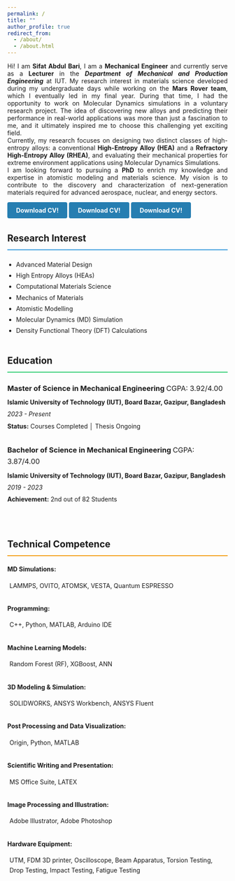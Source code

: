 ```yaml
---
permalink: /
title: ""
author_profile: true
redirect_from: 
  - /about/
  - /about.html
---
```

<p style="text-align: justify;"> Hi! I am <strong>Sifat Abdul Bari</strong>,
I am a <strong>Mechanical Engineer</strong> and currently serve as a <strong>Lecturer</strong> in the <strong><em>Department of Mechanical and Production Engineering</em></strong> at IUT. My research interest in materials science developed during my undergraduate days while working on the <strong>Mars Rover team</strong>, which I eventually led in my final year. During that time, I had the opportunity to work on Molecular Dynamics simulations in a voluntary research project. The idea of discovering new alloys and predicting their performance in real-world applications was more than just a fascination to me, and it ultimately inspired me to choose this challenging yet exciting field. <br>Currently, my research focuses on designing two distinct classes of high-entropy alloys: a conventional <strong>High-Entropy Alloy (HEA)</strong> and a <strong>Refractory High-Entropy Alloy (RHEA)</strong>, and evaluating their mechanical properties for extreme environment applications using Molecular Dynamics Simulations.<br>I am looking forward to pursuing a <strong>PhD</strong> to enrich my knowledge and expertise in atomistic modeling and materials science. My vision is to contribute to the discovery and characterization of next-generation materials required for advanced aerospace, nuclear, and energy sectors. </p>

<!-- Option A: Relative path (most common) -->
<a href="files/Sifat_Final.pdf" style="display: inline-block; padding: 10px 20px; background-color: #267eb1ff; color: white; text-decoration: none; border-radius: 4px; font-weight: bold;">
  Download CV!
</a>

<!-- Option B: With site.baseurl -->
<a href="{{ site.baseurl }}/files/Sifat_Final.pdf" style="display: inline-block; padding: 10px 20px; background-color: #267eb1ff; color: white; text-decoration: none; border-radius: 4px; font-weight: bold;">
  Download CV!
</a>

<!-- Option C: Absolute path from root -->
<a href="/files/Sifat_Final.pdf" style="display: inline-block; padding: 10px 20px; background-color: #267eb1ff; color: white; text-decoration: none; border-radius: 4px; font-weight: bold;">
  Download CV!
</a>

<!-- [Download CV!](./files/Sifat_Final.pdf) -->

<div class="about-container" style="display: flex; gap: 40px; flex-wrap: wrap; align-items: flex-start;">
  <!-- Left Column - About Me & Education -->
  <div class="left-column" style="flex: 1; min-width: 300px;">
    <!-- About Me Section -->
     <div class="about-section" style="margin-bottom: 40px;">
      <h2 style="border-bottom: 2px solid #3498db; padding-bottom: 8px; margin-bottom: 20px;">
        Research Interest
      </h2>
        <ul style="margin: 0; padding-left: 20px; line-height: 1.8;">
          <li>Advanced Material Design</li>
          <li>High Entropy Alloys (HEAs)</li>
          <li>Computational Materials Science</li>
          <li>Mechanics of Materials</li>
          <li>Atomistic Modelling</li>
          <li>Molecular Dynamics (MD) Simulation</li>
          <li>Density Functional Theory (DFT) Calculations</li>
        </ul>
    </div> 
    <!-- Education Section -->
    <div class="education-section">
      <h2 style="border-bottom: 2px solid #2ecc71; padding-bottom: 8px; margin-bottom: 20px;">
        Education
      </h2>
      <div class="education-item" style="margin-bottom: 30px;">
        <h3 style="margin-bottom: 8px;">
          Master of Science in Mechanical Engineering <span style="font-weight: normal;">CGPA: 3.92/4.00</span>
        </h3>
        <p style="margin: 5px 0; font-weight: bold;">
          Islamic University of Technology (IUT), Board Bazar, Gazipur, Bangladesh
        </p>
        <p style="margin: 5px 0; font-style: italic;">2023 - Present</p>
        <p style="margin: 5px 0;">
          <strong>Status:</strong> Courses Completed │ Thesis Ongoing
        </p>
      </div>
      <div class="education-item">
        <h3 style="margin-bottom: 8px;">
          Bachelor of Science in Mechanical Engineering <span style="font-weight: normal;">CGPA: 3.87/4.00</span>
        </h3>
        <p style="margin: 5px 0; font-weight: bold;">
          Islamic University of Technology (IUT), Board Bazar, Gazipur, Bangladesh
        </p>
        <p style="margin: 5px 0; font-style: italic;">2019 - 2023</p>
        <p style="margin: 5px 0;">
          <strong>Achievement:</strong> 2nd out of 82 Students
        </p>
      </div>
    </div>

  </div>

  <!-- Right Column - Research Interests & Technical Skills -->
  <div class="right-column" style="flex: 1; min-width: 300px;">
    <!-- Research Interests -->
    <!-- Technical Competence -->
    <div class="skills-section">
      <h2 style="border-bottom: 2px solid #f39c12; padding-bottom: 8px; margin-bottom: 10px;">
        Technical Competence
      </h2>
      <div class="skill-category" style="margin-bottom: 25px;">
        <h4 style="margin-bottom: 10px;">MD Simulations:</h4>
        <p style="margin: 0; padding: 5px 5px; border-radius: 5px;">
          LAMMPS, OVITO, ATOMSK, VESTA, Quantum ESPRESSO
        </p>
      </div>
      <div class="skill-category" style="margin-bottom: 25px;">
        <h4 style="margin-bottom: 10px;">Programming:</h4>
        <p style="margin: 0; padding: 5px 5px; border-radius: 5px;">
          C++, Python, MATLAB, Arduino IDE
        </p>
      </div>
      <div class="skill-category" style="margin-bottom: 25px;">
        <h4 style="margin-bottom: 10px;">Machine Learning Models:</h4>
        <p style="margin: 0; padding: 5px 5px; border-radius: 5px;">
          Random Forest (RF), XGBoost, ANN
        </p>
      </div>
      <div class="skill-category" style="margin-bottom: 25px;">
        <h4 style="margin-bottom: 10px;">3D Modeling & Simulation:</h4>
        <p style="margin: 0; padding: 5px 5px; border-radius: 5px;">
          SOLIDWORKS, ANSYS Workbench, ANSYS Fluent
        </p>
      </div>
      <div class="skill-category" style="margin-bottom: 25px;">
        <h4 style="margin-bottom: 10px;">Post Processing and Data Visualization:</h4>
        <p style="margin: 0; padding: 5px 5px; border-radius: 5px;">
          Origin, Python, MATLAB
        </p>
      </div>
      <div class="skill-category" style="margin-bottom: 25px;">
        <h4 style="margin-bottom: 10px;">Scientific Writing and Presentation:</h4>
        <p style="margin: 0; padding: 5px 5px; border-radius: 5px;">
          MS Office Suite, LATEX
        </p>
      </div>
      <div class="skill-category" style="margin-bottom: 25px;">
        <h4 style="margin-bottom: 10px;">Image Processing and Illustration:</h4>
        <p style="margin: 0; padding: 5px 5px; border-radius: 5px;">
          Adobe Illustrator, Adobe Photoshop
        </p>
      </div>
      <div class="skill-category">
        <h4 style="margin-bottom: 10px;">Hardware Equipment:</h4>
        <p style="margin: 0; padding: 5px 5px; border-radius: 5px;">
          UTM, FDM 3D printer, Oscilloscope, Beam Apparatus, Torsion Testing,
          Drop Testing, Impact Testing, Fatigue Testing
        </p>
      </div>
    </div>
  </div>
</div>
<style>
.about-container {
  line-height: 1.6;
}
.about-section p, .education-item p, .skill-category p {
  font-size: 1em;
}
/* Responsive design */
@media (max-width: 768px) {
  .about-container {
    gap: 20px;
  } 
  .left-column, .right-column {
    min-width: 100%;
  }
}
</style>

